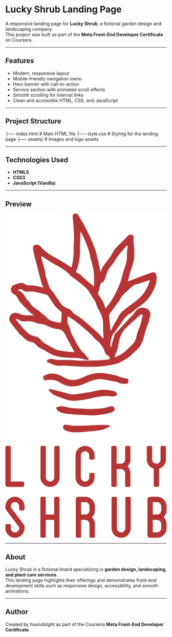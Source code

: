 # Lucky Shrub Landing Page 

A responsive landing page for **Lucky Shrub**, a fictional garden design and landscaping company.  
This project was built as part of the **Meta Front-End Developer Certificate** on Coursera.

---

## Features
- Modern, responsive layout
- Mobile-friendly navigation menu
- Hero banner with call-to-action
- Service section with animated scroll effects
- Smooth scrolling for internal links
- Clean and accessible HTML, CSS, and JavaScript

---

## Project Structure

├── index.html # Main HTML file
├── style.css # Styling for the landing page
├── assets/ # Images and logo assets


---

## Technologies Used
- **HTML5**
- **CSS3**
- **JavaScript (Vanilla)**

---

## Preview
![Lucky Shrub Logo](assets/Asset%201@3x.png)

---

## About
Lucky Shrub is a fictional brand specializing in **garden design, landscaping, and plant care services**.  
This landing page highlights their offerings and demonstrates front-end development skills such as responsive design, accessibility, and smooth animations.

---

## Author
Created by *houndslight* as part of the Coursera **Meta Front-End Developer Certificate**.
